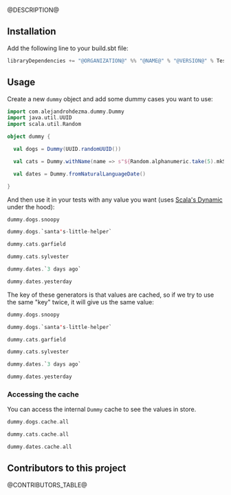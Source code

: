 @DESCRIPTION@

## Installation

Add the following line to your build.sbt file:

```sbt
libraryDependencies += "@ORGANIZATION@" %% "@NAME@" % "@VERSION@" % Test
```

## Usage

Create a new `dummy` object and add some dummy cases you want to use:

```scala mdoc:silent
import com.alejandrohdezma.dummy.Dummy
import java.util.UUID
import scala.util.Random

object dummy {

  val dogs = Dummy(UUID.randomUUID())

  val cats = Dummy.withName(name => s"${Random.alphanumeric.take(5).mkString}-$name")

  val dates = Dummy.fromNaturalLanguageDate()

}
```

And then use it in your tests with any value you want (uses
[Scala's Dynamic](https://www.scala-lang.org/api/2.13.3/scala/Dynamic.html)
under the hood):

```scala mdoc
dummy.dogs.snoopy

dummy.dogs.`santa's-little-helper`

dummy.cats.garfield

dummy.cats.sylvester

dummy.dates.`3 days ago`

dummy.dates.yesterday
```

The key of these generators is that values are cached, so if we try to use the
same "key" twice, it will give us the same value:

```scala mdoc
dummy.dogs.snoopy

dummy.dogs.`santa's-little-helper`

dummy.cats.garfield

dummy.cats.sylvester

dummy.dates.`3 days ago`

dummy.dates.yesterday
```

### Accessing the cache

You can access the internal `Dummy` cache to see the values in
store.

```scala mdoc
dummy.dogs.cache.all

dummy.cats.cache.all

dummy.dates.cache.all
```

## Contributors to this project 

@CONTRIBUTORS_TABLE@
